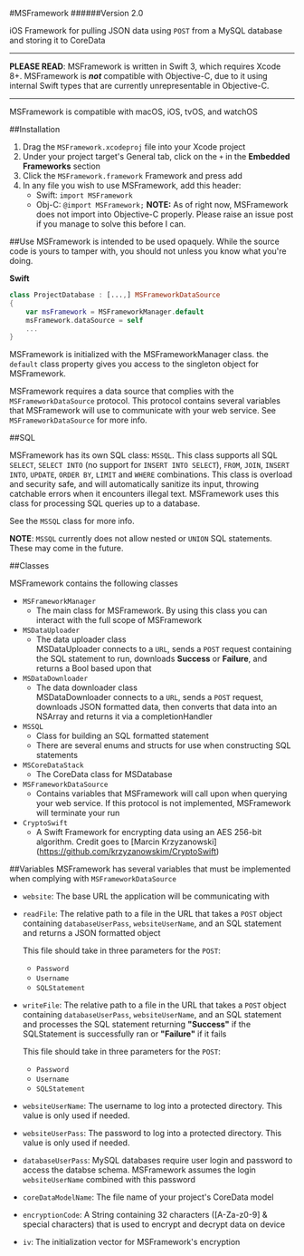 #MSFramework
######Version 2.0

iOS Framework for pulling JSON data using `POST` from a MySQL database and storing it to CoreData

---

**PLEASE READ**: MSFramework is written in Swift 3, which requires Xcode 8+.  MSFramework is _**not**_ compatible with Objective-C, due to it using internal Swift types that are currently unrepresentable in Objective-C.

---

MSFramework is compatible with macOS, iOS, tvOS, and watchOS

##Installation
1. Drag the `MSFramework.xcodeproj` file into your Xcode project
2. Under your project target's General tab, click on the `+` in the **Embedded Frameworks** section
3. Click the `MSFramework.framework` Framework and press add
4. In any file you wish to use MSFramework, add this header:
	* Swift: `import MSFramework`
	* Obj-C: `@import MSFramework;`  **NOTE:** As of right now, MSFramework does not import into Objective-C properly.  Please raise an issue post if you manage to solve this before I can.

##Use
MSFramework is intended to be used opaquely.  While the source code is yours to tamper with, you should not unless you know what you're doing.

**Swift**

```Swift
class ProjectDatabase : [...,] MSFrameworkDataSource
{
	var msFramework = MSFrameworkManager.default
	msFramework.dataSource = self
	...
}
```

MSFramework is initialized with the MSFrameworkManager class.  the `default` class property gives you access to the singleton object for MSFramework.

MSFramework requires a data source that complies with the `MSFrameworkDataSource` protocol.  This protocol contains several variables that MSFramework will use to communicate with your web service.  See `MSFrameworkDataSource` for more info.

##SQL

MSFramework has its own SQL class: `MSSQL`. This class supports all SQL `SELECT`, `SELECT INTO` (no support for `INSERT INTO SELECT`), `FROM`, `JOIN`, `INSERT INTO`, `UPDATE`, `ORDER BY`, `LIMIT` and `WHERE` combinations.  This class is overload and security safe, and will automatically sanitize its input, throwing catchable errors when it encounters illegal text. MSFramework uses this class for processing SQL queries up to a database.

See the `MSSQL` class for more info.

**NOTE**: `MSSQL` currently does not allow nested or `UNION` SQL statements.  These may come in the future.

##Classes

MSFramework contains the following classes

* `MSFrameworkManager`
	* The main class for MSFramework.  By using this class you can interact with the full scope of MSFramework
* `MSDataUploader`
	* The data uploader class<br>MSDataUploader connects to a `URL`, sends a `POST` request containing the SQL statement to run, downloads **Success** or **Failure**, and returns a Bool based upon that
* `MSDataDownloader`
	* The data downloader class<br>MSDataDownloader connects to a `URL`, sends a `POST` request, downloads JSON formatted data, then converts that data into an NSArray and returns it via a completionHandler
* `MSSQL`
	* Class for building an SQL formatted statement
	* There are several enums and structs for use when constructing SQL statements
* `MSCoreDataStack`
	* The CoreData class for MSDatabase
* `MSFrameworkDataSource`
	* Contains variables that MSFramework will call upon when querying your web service.  If this protocol is not implemented, MSFramework will terminate your run 
* `CryptoSwift`
	* A Swift Framework for encrypting data using an AES 256-bit algorithm.  Credit goes to [Marcin Krzyzanowski] (https://github.com/krzyzanowskim/CryptoSwift)


##Variables
MSFramework has several variables that must be implemented when complying with `MSFrameworkDataSource`

* `website`: The base URL the application will be communicating with

* `readFile`: The relative path to a file in the URL that takes a `POST` object containing `databaseUserPass`, `websiteUserName`, and an SQL statement and returns a JSON formatted object
     
     This file should take in three parameters for the `POST`:
     * `Password`
     * `Username`
     * `SQLStatement`
* `writeFile`: The relative path to a file in the URL that takes a `POST` object containing `databaseUserPass`, `websiteUserName`, and an SQL statement and processes the SQL statement returning **"Success"** if the SQLStatement is successfully ran or **"Failure"** if it fails
     
     This file should take in three parameters for the `POST`:
     * `Password`
     * `Username`
     * `SQLStatement`
* `websiteUserName`: The username to log into a protected directory.  This value is only used if needed.
* `websiteUserPass`: The password to log into a protected directory.  This value is only used if needed.
* `databaseUserPass`: MySQL databases require user login and password to access the databse schema.  MSFramework assumes the login `websiteUserName` combined with this password
* `coreDataModelName`: The file name of your project's CoreData model
* `encryptionCode`: A String containing 32 characters ([A-Za-z0-9] & special characters) that is used to encrypt and decrypt data on device
* `iv`: The initialization vector for MSFramework's encryption